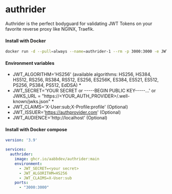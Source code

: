 # authrider
Authrider is the perfect bodyguard for validating JWT Tokens on your favorite reverse proxy like NGINX, Traefik.

#### Install with Docker
```bash
docker run -d --pull=always --name=authrider-1 --rm -p 3000:3000 -e JWT_ALGORITHM='HS256' -e JWT_SECRET='mysecret' ghcr.io/aabbdev/authrider:main
```

#### Environment variables
- JWT_ALGORITHM='HS256' (available algorithms: HS256, HS384, HS512, RS256, RS384, RS512, ES256, ES256K, ES384, ES521, ES512, PS256, PS384, PS512, EdDSA) *
- JWT_SECRET='YOUR SECRET or -----BEGIN PUBLIC KEY-----...' or JWKS_URL = "https://<YOUR_AUTH_PROVIDER>/.well-known/jwks.json" *
- JWT_CLAIMS='X-User:sub;X-Profile:profile' (Optional)
- JWT_ISSUER='https://authprovider.com' (Optional)
- JWT_AUDIENCE='http://localhost' (Optional)

#### Install with Docker compose

```yaml
version: '3.9'

services:
  authrider:
    image: ghcr.io/aabbdev/authrider:main
    environment:
      - JWT_SECRET=<your secret>
      - JWT_ALGORITHM=HS256
      - JWT_CLAIMS=X-User:sub
    ports:
      - "3000:3000"
```
